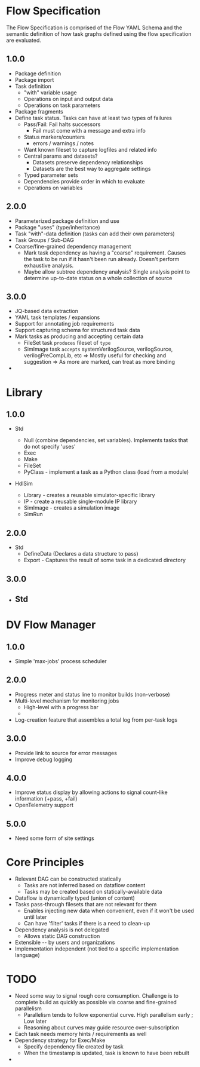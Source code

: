 
# Flow Specification
The Flow Specification is comprised of the Flow YAML Schema and the 
semantic definition of how task graphs defined using the flow specification
are evaluated.

## 1.0.0
- Package definition
- Package import
- Task definition
  - "with" variable usage
  - Operations on input and output data
  - Operations on task parameters
- Package fragments
- Define task status. Tasks can have at least two types of failures
  - Pass/Fail: Fail halts successors
    - Fail must come with a message and extra info
  - Status markers/counters
    - errors / warnings / notes 
  - Want known fileset to capture logfiles and related info
  - Central params and datasets?
    - Datasets preserve dependency relationships
    - Datasets are the best way to aggregate settings
  - Typed parameter sets
  - Dependencies provide order in which to evaluate
  - Operations on variables

## 2.0.0
- Parameterized package definition and use
- Package "uses" (type/inheritance)
- Task "with"-data definition (tasks can add their own parameters)
- Task Groups / Sub-DAG
- Coarse/fine-grained dependency management
  - Mark task dependency as having a "coarse" requirement. Causes 
    the task to be run if it hasn't been run already. Doesn't perform
    exhaustive analysis.
  - Maybe allow subtree dependency analysis? Single analysis point to
    determine up-to-date status on a whole collection of source

## 3.0.0
- JQ-based data extraction
- YAML task templates / expansions
- Support for annotating job requirements 
- Support capturing schema for structured task data
- Mark tasks as producing and accepting certain data
  - FileSet task `produces` fileset of `type`
  - SimImage task `accepts` systemVerilogSource, verilogSource, verilogPreCompLib, etc
  => Mostly useful for checking and suggestion
  => As more are marked, can treat as more binding
- 

# Library

## 1.0.0
- Std
  * Null (combine dependencies, set variables). Implements tasks that do not specify 'uses'
  - Exec
  - Make
  * FileSet
  - PyClass - implement a task as a Python class (load from a module)

- HdlSim
  - Library  - creates a reusable simulator-specific library
  - IP       - create a reusable single-module IP library
  - SimImage - creates a simulation image 
  - SimRun


## 2.0.0
- Std
  - DefineData (Declares a data structure to pass)
  - Export   - Captures the result of some task in a dedicated directory

## 3.0.0
- Std
  - 

# DV Flow Manager

## 1.0.0
- Simple 'max-jobs' process scheduler

## 2.0.0
- Progress meter and status line to monitor builds (non-verbose)
- Multi-level mechanism for monitoring jobs
  - High-level with a progress bar
  - 
- Log-creation feature that assembles a total log from per-task logs

## 3.0.0
- Provide link to source for error messages
- Improve debug logging

## 4.0.0
- Improve status display by allowing actions to signal count-like information (+pass, +fail)
- OpenTelemetry support


## 5.0.0
- Need some form of site settings


# Core Principles
- Relevant DAG can be constructed statically
  - Tasks are not inferred based on dataflow content
  - Tasks may be created based on statically-available data
- Dataflow is dynamically typed (union of content)
- Tasks pass-through filesets that are not relevant for them
  - Enables injecting new data when convenient, even if it won't be used until later
  - Can have 'filter' tasks if there is a need to clean-up
- Dependency analysis is not delegated 
  - Allows static DAG construction
- Extensible -- by users and organizations
- Implementation independent (not tied to a specific implementation language)


# TODO
- Need some way to signal rough core consumption. Challenge is to complete
  build as quickly as possible via coarse and fine-grained parallelism
  - Parallelism tends to follow exponential curve. High parallelism early ; Low later
  - Reasoning about curves may guide resource over-subscription
- Each task needs memory hints / requirements as well
- Dependency strategy for Exec/Make
  - Specify dependency file created by task
  - When the timestamp is updated, task is known to have been rebuilt
- 